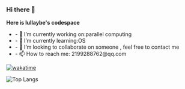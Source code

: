 ### Hi there 👋

**Here is lullaybe's codespace**
<ul>
<li>- 🔭 I’m currently working on:parallel computing </li>
<li>- 🌱 I’m currently learning:OS  </li>
<li>- 👯 I’m looking to collaborate on someone , feel free to contact me</li>
<li>- 📫 How to reach me: 2199288762@qq.com</li>

</ul>

[![wakatime](https://wakatime.com/badge/user/ae72f1f2-9fb5-4911-93d9-6c999a96986f.svg)](https://wakatime.com/@ae72f1f2-9fb5-4911-93d9-6c999a96986f)

![Top Langs](https://github-readme-stats.vercel.app/api/top-langs/?username=lullabyeoytl&langs_count=6)


<!--
**lullabyeoytl/lullabyeoytl** is a ✨ _special_ ✨ repository because its `README.md` (this file) appears on your GitHub profile.

Here are some ideas to get you started:

- 🔭 I’m currently working on ...
- 🌱 I’m currently learning ...
- 👯 I’m looking to collaborate on ...
- 🤔 I’m looking for help with ...
- 💬 Ask me about ...
- 📫 How to reach me: ...
- 😄 Pronouns: ...
- ⚡ Fun fact: ...
![Anurag's GitHub stats](https://github-readme-stats.vercel.app/api?username=lullabyeoytl&count_private=true)
[![Top Langs](https://github-readme-stats.vercel.app/api/top-langs/?username=lullabyeoytl)](https://github.com/anuraghazra/github-readme-stats)
-->

